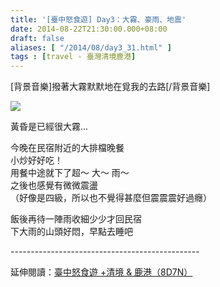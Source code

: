 ```yaml
---
title: '[臺中怒食遊] Day3：大霧、豪雨、地震'
date: 2014-08-22T21:30:00.000+08:00
draft: false
aliases: [ "/2014/08/day3_31.html" ]
tags : [travel - 臺灣清境鹿港]
---
```


\[背景音樂\]撥著大霧默默地在覓我的去路\[/背景音樂\]  

![](/images/taichung3f.jpg)

黃昏是已經很大霧...  
  
今晚在民宿附近的大排檔晚餐  
小炒好好吃！  
用餐中途就下了超～ 大～ 雨～  
之後也感覺有微微震盪  
（好像是四級，所以也不覺得甚麼但震震震好過癮）  
  
飯後再待一陣雨收細少少才回民宿  
下大雨的山頭好悶，早點去睡吧  
  
\-----------------------------------------------  
  
延伸閱讀：[臺中怒食遊 +清境 & 鹿港（8D7N）](https://hidie.net/taichung8d7n/)
